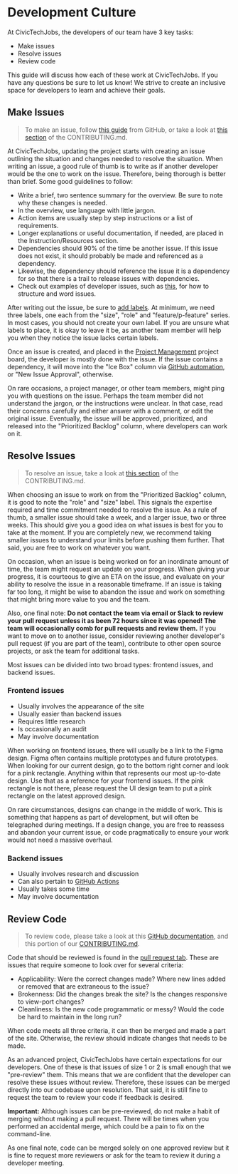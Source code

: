 # Development Culture

At CivicTechJobs, the developers of our team have 3 key tasks:

-   Make issues
-   Resolve issues
-   Review code

This guide will discuss how each of these work at CivicTechJobs. If you have any questions be sure to let us know! We strive to create an inclusive space for developers to learn and achieve their goals.

## Make Issues

> To make an issue, follow [this guide](https://docs.github.com/en/issues/tracking-your-work-with-issues/creating-an-issue) from GitHub, or take a look at [this section](https://github.com/hackforla/CivicTechJobs/blob/main/CONTRIBUTING.md#making-issues-1) of the CONTRIBUTING.md.

At CivicTechJobs, updating the project starts with creating an issue outlining the situation and changes needed to resolve the situation. When writing an issue, a good rule of thumb is to write as if another developer would be the one to work on the issue. Therefore, being thorough is better than brief. Some good guidelines to follow:

-   Write a brief, two sentence summary for the overview. Be sure to note why these changes is needed.
-   In the overview, use language with little jargon.
-   Action items are usually step by step instructions or a list of requirements.
-   Longer explanations or useful documentation, if needed, are placed in the Instruction/Resources section.
-   Dependencies should 90% of the time be another issue. If this issue does not exist, it should probably be made and referenced as a dependency.
-   Likewise, the dependency should reference the issue it is a dependency for so that there is a trail to release issues with dependencies.
-   Check out examples of developer issues, such as [this](https://github.com/hackforla/CivicTechJobs/issues/61), for how to structure and word issues.

After writing out the issue, be sure to [add labels](https://docs.github.com/en/issues/using-labels-and-milestones-to-track-work/managing-labels#applying-a-label). At minimum, we need three labels, one each from the "size", "role" and "feature/p-feature" series. In most cases, you should not create your own label. If you are unsure what labels to place, it is okay to leave it be, as another team member will help you when they notice the issue lacks certain labels.

Once an issue is created, and placed in the [Project Management](https://github.com/hackforla/CivicTechJobs/projects/1) project board, the developer is mostly done with the issue. If the issue contains a dependency, it will move into the "Ice Box" column via [GitHub automation](https://github.com/hackforla/CivicTechJobs/blob/bafc2fc1706ac49ec9c2c7cb610a29bddc561339/.github/workflows/issue-trigger.yml#L7), or "New Issue Approval", otherwise.

On rare occasions, a project manager, or other team members, might ping you with questions on the issue. Perhaps the team member did not understand the jargon, or the instructions were unclear. In that case, read their concerns carefully and either answer with a comment, or edit the original issue. Eventually, the issue will be approved, prioritized, and released into the "Prioritized Backlog" column, where developers can work on it.

## Resolve Issues

> To resolve an issue, take a look at [this section](https://github.com/hackforla/CivicTechJobs/blob/main/CONTRIBUTING.md#resolving-issues-1) of the CONTRIBUTING.md.

When choosing an issue to work on from the "Prioritized Backlog" column, it is good to note the "role" and "size" label. This signals the expertise required and time commitment needed to resolve the issue. As a rule of thumb, a smaller issue should take a week, and a larger issue, two or three weeks. This should give you a good idea on what issues is best for you to take at the moment. If you are completely new, we recommend taking smaller issues to understand your limits before pushing them further. That said, you are free to work on whatever you want.

On occasion, when an issue is being worked on for an inordinate amount of time, the team might request an update on your progress. When giving your progress, it is courteous to give an ETA on the issue, and evaluate on your ability to resolve the issue in a reasonable timeframe. If an issue is taking far too long, it might be wise to abandon the issue and work on something that might bring more value to you and the team.

Also, one final note: **Do not contact the team via email or Slack to review your pull request unless it as been 72 hours since it was opened! The team will occasionally comb for pull requests and review them.** If you want to move on to another issue, consider reviewing another developer's pull request (if you are part of the team), contribute to other open source projects, or ask the team for additional tasks.

Most issues can be divided into two broad types: frontend issues, and backend issues.

### Frontend issues

-   Usually involves the appearance of the site
-   Usually easier than backend issues
-   Requires little research
-   Is occasionally an audit
-   May involve documentation

When working on frontend issues, there will usually be a link to the Figma design. Figma often contains multiple prototypes and future prototypes. When looking for our current design, go to the bottom right corner and look for a pink rectangle. Anything within that represents our most up-to-date design. Use that as a reference for your frontend issues. If the pink rectangle is not there, please request the UI design team to put a pink rectangle on the latest approved design.

On rare circumstances, designs can change in the middle of work. This is something that happens as part of development, but will often be telegraphed during meetings. If a design change, you are free to reassess and abandon your current issue, or code pragmatically to ensure your work would not need a massive overhaul.

### Backend issues

-   Usually involves research and discussion
-   Can also pertain to [GitHub Actions](https://docs.github.com/en/actions)
-   Usually takes some time
-   May involve documentation

## Review Code

> To review code, please take a look at this [GitHub documentation](https://docs.github.com/en/pull-requests/collaborating-with-pull-requests/reviewing-changes-in-pull-requests/about-pull-request-reviews), and this portion of our [CONTRIBUTING.md](https://github.com/hackforla/CivicTechJobs/blob/main/CONTRIBUTING.md#reviewing-code).

Code that should be reviewed is found in the [pull request tab](https://github.com/hackforla/CivicTechJobs/pulls). These are issues that require someone to look over for several criteria:

-   Applicability: Were the correct changes made? Where new lines added or removed that are extraneous to the issue?
-   Brokenness: Did the changes break the site? Is the changes responsive to view-port changes?
-   Cleanliness: Is the new code programmatic or messy? Would the code be hard to maintain in the long run?

When code meets all three criteria, it can then be merged and made a part of the site. Otherwise, the review should indicate changes that needs to be made.

As an advanced project, CivicTechJobs have certain expectations for our developers. One of these is that issues of size 1 or 2 is small enough that we "pre-review" them. This means that we are confident that the developer can resolve these issues without review. Therefore, these issues can be merged directly into our codebase upon resolution. That said, it is still fine to request the team to review your code if feedback is desired.

**Important:** Although issues can be pre-reviewed, do not make a habit of merging without making a pull request. There will be times when you performed an accidental merge, which could be a pain to fix on the command-line.

As one final note, code can be merged solely on one approved review but it is fine to request more reviewers or ask for the team to review it during a developer meeting.
